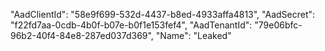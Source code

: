 "AadClientId": "58e9f699-532d-4437-b8ed-4933affa4813", "AadSecret": "f22fd7aa-0cdb-4b0f-b07e-b0f1e153fef4", "AadTenantId": "79e06bfc-96b2-40f4-84e8-287ed037d369", "Name": "Leaked"
